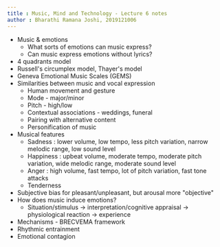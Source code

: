 ```yaml
---
title : Music, Mind and Technology - Lecture 6 notes
author : Bharathi Ramana Joshi, 2019121006
---
```


- Music & emotions
    + What sorts of emotions can music express?
    + Can music express emotions without lyrics?
- 4 quadrants model
- Russell's circumplex model, Thayer's model
- Geneva Emotional Music Scales (GEMS)
- Similarities between music and vocal expression
    + Human movement and gesture
    + Mode - major/minor
    + Pitch - high/low
    + Contextual associations - weddings, funeral
    + Pairing with alternative content
    + Personification of music
- Musical features
    + Sadness : lower volume, low tempo, less pitch variation, narrow melodic
        range, low sound level
    + Happiness : upbeat volume, moderate tempo, moderate pitch variation, wide
        melodic range, moderate sound level
    + Anger : high volume, fast tempo, lot of pitch variation, fast tone attacks
    + Tenderness
- Subjective bias for pleasant/unpleasant, but arousal more "objective"
- How does music induce emotions?
    + Situation/stimulus $\rightarrow$ interpretation/cognitive appraisal
        $\rightarrow$ physiological reaction $\rightarrow$ experience
- Mechanisms - BRECVEMA framework
- Rhythmic entrainment
- Emotional contagion
